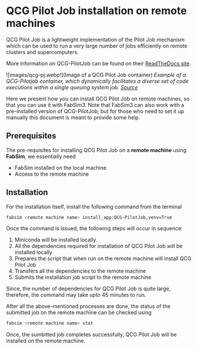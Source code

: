 # QCG Pilot Job installation on remote machines

QCG Pilot Job is a lightweight implementation of the Pilot Job mechanism which
can be used to run a very large number of jobs efficiently on remote clusters and supercomputers.

More information on QCG-PilotJob can be found on their [ReadTheDocs site](https://qcg-pilotjob.readthedocs.io/en/develop/).

![images/qcg-pj.webp!](Image of a QCG Pilot Job container)
*Example of a QCG-Pilotjob container, which dynamically facilitates a diverse set of code executions within a single queuing system job. [Source](https://link.springer.com/chapter/10.1007/978-3-030-77977-1_39)*

Here we present how you can install QCG Pilot Job on remote machines, so that you can use it with FabSim3. Note that FabSim3 can also work with a pre-installed version of QCG-PilotJob; but for those who need to set it up manually this document is meant to provide some help.

## Prerequisites

The pre-requisites for installing QCG Pilot Job on a **remote machine** using **FabSim**, we essentially need
- FabSim installed on the local machine
- Access to the remote machine

## Installation

For the installation itself, install the following command from the terminal

```sh
fabsim <remote machine name> install_app:QCG-PilotJob,venv=True
```

Once the command is issued, the following steps will occur in sequence:
1. Miniconda will be installed locally.
2. All the dependencies required for installation of QCG Pilot Job will be installed locally
3. Prepares the script that when run on the remote machine will install QCG Pilot Job
4. Transfers all the dependencies to the remote machine
5. Submits the installation job script to the remote machine

Since, the number of dependencies for QCG Pilot Job is quite large, therefore, the command may take upto 45 minutes to run.

After all the above-mentioned processes are done, the status of the submitted job on the remote machine can be checked using

```sh
fabsim <remote machine name> stat
```

Once, the sumbitted job completes successfully, QCG Pilot Job will be installed on the remote machine.
